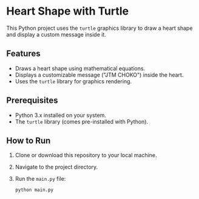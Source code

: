 # Heart Shape with Turtle

This Python project uses the `turtle` graphics library to draw a heart shape and display a custom message inside it.

## Features

- Draws a heart shape using mathematical equations.
- Displays a customizable message ("JTM CHOKO") inside the heart.
- Uses the `turtle` library for graphics rendering.

## Prerequisites

- Python 3.x installed on your system.
- The `turtle` library (comes pre-installed with Python).

## How to Run

1. Clone or download this repository to your local machine.
2. Navigate to the project directory.
3. Run the `main.py` file:

   ```bash
   python main.py
   ```
